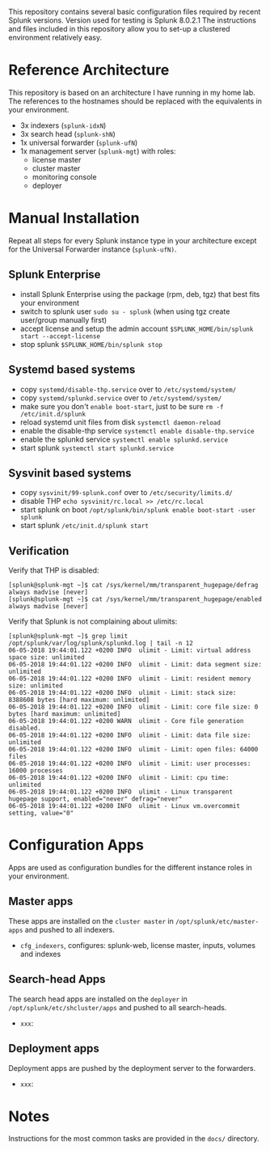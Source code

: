 
This repository contains several basic configuration files required
by recent Splunk versions. Version used for testing is Splunk 8.0.2.1
The instructions and files included in this repository allow you to 
set-up a clustered environment relatively easy.

Reference Architecture
======================
This repository is based on an architecture I have running in my home lab.
The references to the hostnames should be replaced with the equivalents in your environment.

- 3x indexers (`splunk-idxN`)
- 3x search head (`splunk-shN`)
- 1x universal forwarder (`splunk-ufN`)
- 1x management server (`splunk-mgt`) with roles:
	- license master
	- cluster master
	- monitoring console
	- deployer

Manual Installation
===================
Repeat all steps for every Splunk instance type in your architecture except for the Universal
Forwarder instance (`splunk-ufN)`.

Splunk Enterprise
-----------------
- install Splunk Enterprise using the package (rpm, deb, tgz) that best fits your environment
- switch to splunk user `sudo su - splunk` (when using tgz create user/group manually first)
- accept license and setup the admin account `$SPLUNK_HOME/bin/splunk start --accept-license` 
- stop splunk `$SPLUNK_HOME/bin/splunk stop`

Systemd based systems
---------------------
- copy `systemd/disable-thp.service` over to `/etc/systemd/system/`
- copy `systemd/splunkd.service` over to `/etc/systemd/system/`
- make sure you don't `enable boot-start`, just to be sure `rm -f /etc/init.d/splunk`
- reload systemd unit files from disk `systemctl daemon-reload`
- enable the disable-thp service `systemctl enable disable-thp.service`
- enable the splunkd service `systemctl enable splunkd.service`
- start splunk `systemctl start splunkd.service`

Sysvinit based systems
----------------------
- copy `sysvinit/99-splunk.conf` over to `/etc/security/limits.d/`
- disable THP `echo sysvinit/rc.local >> /etc/rc.local`
- start splunk on boot `/opt/splunk/bin/splunk enable boot-start -user splunk`
- start splunk `/etc/init.d/splunk start`

Verification
------------
Verify that THP is disabled:
```
[splunk@splunk-mgt ~]$ cat /sys/kernel/mm/transparent_hugepage/defrag
always madvise [never]
[splunk@splunk-mgt ~]$ cat /sys/kernel/mm/transparent_hugepage/enabled
always madvise [never]
```

Verify that Splunk is not complaining about ulimits:
```
[splunk@splunk-mgt ~]$ grep limit /opt/splunk/var/log/splunk/splunkd.log | tail -n 12
06-05-2018 19:44:01.122 +0200 INFO  ulimit - Limit: virtual address space size: unlimited
06-05-2018 19:44:01.122 +0200 INFO  ulimit - Limit: data segment size: unlimited
06-05-2018 19:44:01.122 +0200 INFO  ulimit - Limit: resident memory size: unlimited
06-05-2018 19:44:01.122 +0200 INFO  ulimit - Limit: stack size: 8388608 bytes [hard maximum: unlimited]
06-05-2018 19:44:01.122 +0200 INFO  ulimit - Limit: core file size: 0 bytes [hard maximum: unlimited]
06-05-2018 19:44:01.122 +0200 WARN  ulimit - Core file generation disabled.
06-05-2018 19:44:01.122 +0200 INFO  ulimit - Limit: data file size: unlimited
06-05-2018 19:44:01.122 +0200 INFO  ulimit - Limit: open files: 64000 files
06-05-2018 19:44:01.122 +0200 INFO  ulimit - Limit: user processes: 16000 processes
06-05-2018 19:44:01.122 +0200 INFO  ulimit - Limit: cpu time: unlimited
06-05-2018 19:44:01.122 +0200 INFO  ulimit - Linux transparent hugepage support, enabled="never" defrag="never"
06-05-2018 19:44:01.122 +0200 INFO  ulimit - Linux vm.overcommit setting, value="0"
```

Configuration Apps
==================
Apps are used as configuration bundles for the different instance roles in your environment.

Master apps
-----------
These apps are installed on the `cluster master` in `/opt/splunk/etc/master-apps` and pushed to all indexers.

- `cfg_indexers`, configures: splunk-web, license master, inputs, volumes and indexes


Search-head Apps
----------------
The search head apps are installed on the `deployer` in `/opt/splunk/etc/shcluster/apps` and pushed to all search-heads.

- `xxx`:

Deployment apps
---------------
Deployment apps are pushed by the deployment server to the forwarders.
 
- `xxx`:

Notes
=====
Instructions for the most common tasks are provided in the `docs/` directory.

